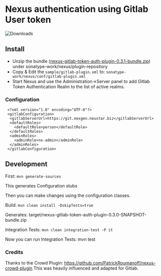 # Nexus authentication using Gitlab User token 
![Downloads](https://img.shields.io/github/downloads/donhui/nexus-gitlab-token-auth-plugin/total)

## Install

* Unzip the bundle ([nexus-gitlab-token-auth-plugin-0.3.1-bundle.zip](https://github.com/donhui/nexus-gitlab-token-auth-plugin/releases/download/0.3.1/nexus-gitlab-token-auth-plugin-0.3.1-bundle.zip)) under sonatype-work/nexus/plugin-repository
* Copy & Edit the `sample/gitlab-plugin.xml` to: `sonatype-work/nexus/conf/gitlab-plugin.xml`
* Start Nexus and use the Administration->Server panel to add Gitlab Token Authentication Realm to the list of active realms.

### Configuration

```
 <?xml version="1.0" encoding="UTF-8"?>
 <gitlabConfiguration>
  <gitlabServerUrl>https://git.nexgen.neustar.biz</gitlabServerUrl>
  <defaultRoles>
    <defaultRole>person</defaultRole>
  </defaultRoles>
  <adminRoles>
    <adminRole>nx-admin</adminRole>
  </adminRoles>
 </gitlabConfiguration>
```


## Development

First: `mvn generate-sources`

This generates Configuration stubs

Then you can make changes using the configuration classes.

Build:  `mvn clean install -DskipTests=true`

Generates: target/nexus-gitlab-token-auth-plugin-0.3.0-SNAPSHOT-bundle.zip

Integration Tests: `mvn clean integration-test -P it`

Now you can run Integration Tests: mvn test

### Credits

Thanks to the Crowd Plugin:
https://github.com/PatrickRoumanoff/nexus-crowd-plugin
This was heavily influenced and adapted for Gitlab.

